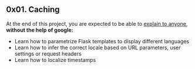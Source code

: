 ## 0x01. Caching

At the end of this project, you are expected to be able to [explain to anyone](https://fs.blog/feynman-learning-technique/), **without the help of google:**

- Learn how to parametrize Flask templates to display different languages
- Learn how to infer the correct locale based on URL parameters, user settings or request headers
- Learn how to localize timestamps
